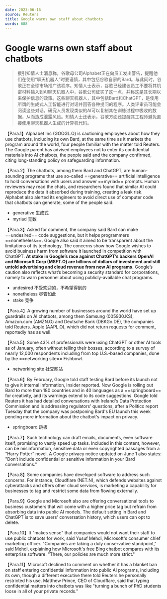 ```yaml
---
date: 2023-06-16
source: Reuters
title: Google warns own staff about chatbots
words: 688
---
```


# Google warns own staff about chatbots


> 援引知情人士消息称，谷歌母公司Alphabet正在向员工发出警告，提醒他们在使用“聊天机器人”时要谨慎，其中包括谷歌自家的Bard。与此同时，谷歌正在全球市场推广该程序。知情人士表示，谷歌已经建议员工不要将其机密材料输入到AI聊天机器人中，谷歌公司证实了这一点，并称这是其长期以来保护信息的政策。这些聊天机器人，其中包括Bard和ChatGPT，是使用所谓的生成式人工智能进行对话并回答各种提问的程序。人类评审员可能会阅读这些对话，研究人员发现类似的AI可以复制其在训练过程中吸收的数据，从而造成泄露风险。知情人士还表示，谷歌方面还提醒其工程师避免直接使用聊天机器人生成的计算机代码。


【Para.1】Alphabet Inc (GOOGL.O) is cautioning employees about how they use chatbots, including its own Bard, at the same time as it markets the program around the world, four people familiar with the matter told Reuters. The Google parent has advised employees not to enter its confidential materials into AI chatbots, the people said and the company confirmed, citing long-standing policy on safeguarding information.

【Para.2】The chatbots, among them Bard and ChatGPT, are human-sounding programs that use so-called ==generative== artificial intelligence to hold conversations with users and answer ==myriad== prompts. Human reviewers may read the chats, and researchers found that similar AI could reproduce the data it absorbed during training, creating a leak risk. Alphabet also alerted its engineers to avoid direct use of computer code that chatbots can generate, some of the people said.

- generative 生成式
- myriad 无数

【Para.3】Asked for comment, the company said Bard can make ==undesired== code suggestions, but it helps programmers ==nonetheless==. Google also said it aimed to be transparent about the limitations of its technology. The concerns show how Google wishes to avoid business harm from software it launched in competition with ChatGPT. **At stake in Google’s race against ChatGPT’s backers OpenAI and Microsoft Corp (MSFT.O) are billions of dollars of investment and still untold advertising and cloud revenue from new AI programs.** Google’s caution also reflects what’s becoming a security standard for corporations, namely to warn personnel about using publicly-available chat programs.

- undesired 不受欢迎的，不希望得到的
- nonetheless 尽管如此
- stake 竞争

【Para.4】A growing number of businesses around the world have set up guardrails on AI chatbots, among them Samsung (005930.KS), Amazon.com (AMZN.O) and Deutsche Bank (DBKGn.DE), the companies told Reuters. Apple (AAPL.O), which did not return requests for comment, reportedly has as well.

【Para.5】Some 43% of professionals were using ChatGPT or other AI tools as of January, often without telling their bosses, according to a survey of nearly 12,000 respondents including from top U.S.-based companies, done by the ==networking site== Fishbowl.

- networking site 社交网站

【Para.6】By February, Google told staff testing Bard before its launch not to give it internal information, Insider reported. Now Google is rolling out Bard to more than 180 countries and in 40 languages as a ==springboard== for creativity, and its warnings extend to its code suggestions. Google told Reuters it has had detailed conversations with Ireland's Data Protection Commission and is addressing regulators' questions, after a Politico report Tuesday that the company was postponing Bard's EU launch this week pending more information about the chatbot's impact on privacy.

- springboard 跳板

【Para.7】Such technology can draft emails, documents, even software itself, promising to vastly speed up tasks. Included in this content, however, can be misinformation, sensitive data or even copyrighted passages from a “Harry Potter” novel. A Google privacy notice updated on June 1 also states: "Don’t include confidential or sensitive information in your Bard conversations."

【Para.8】Some companies have developed software to address such concerns. For instance, Cloudflare (NET.N), which defends websites against cyberattacks and offers other cloud services, is marketing a capability for businesses to tag and restrict some data from flowing externally.

【Para.9】Google and Microsoft also are offering conversational tools to business customers that will come with a higher price tag but refrain from absorbing data into public AI models. The default setting in Bard and ChatGPT is to save users' conversation history, which users can opt to delete.

【Para.10】It "makes sense" that companies would not want their staff to use public chatbots for work, said Yusuf Mehdi, Microsoft's consumer chief marketing officer. "Companies are taking a duly conservative standpoint," said Mehdi, explaining how Microsoft's free Bing chatbot compares with its enterprise software. "There, our policies are much more strict."

【Para.11】Microsoft declined to comment on whether it has a blanket ban on staff entering confidential information into public AI programs, including its own, though a different executive there told Reuters he personally restricted his use. Matthew Prince, CEO of Cloudflare, said that typing confidential matters into chatbots was like "turning a bunch of PhD students loose in all of your private records."

